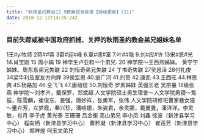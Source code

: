 ```yaml
---
title: "秋雨圣约教会12.9教案信息收录【持续更新】(11)"
date: 2018-12-11T14:25:24Z
---
```


### 目前失踪或被中国政府抓捕、关押的秋雨圣约教会弟兄姐妹名单
1王#yi牧师
2蒋##蓉
3葛#迎#峰
6.覃#德#富
7.叶##隐
9.刘#应#许
13宋#恩#光
14.肖宝刚
15 周小娟
19 神学生卢亚和一个弟兄.
20 神学院～王西燕姊妹。 黄宁宁姊妹。周东东弟兄失联
22 刘恒奇弟兄失联
24 丁书奇失联
27吴思泽
28付礼俊
34梁华利及室友方向辉
39侯宏恩
40.翁广河
41.刘贺
42.康凯
43.王西旺
44.林恩典
45.杨路加
46.仝飞飞
47.康绍信
50.刘恒奇
罗素姊妹
英强长老
吴宗蔓
18级张燕
神学院～刘孝齐，戴保罗，郑斌超
人文学院硕士男生宿舍～人文学院男寝～焦振，陈雪麟，崔俊东，姜强，唐妙祥，张勇军，张伟
人文学院研修班曹家巷女寝～董卉芳，左梦霞，秦兴珍，潘哈娜，朱姿君，余灵娜，戴曼曼，潘洋洋，李灵敏，肖月
李子虎
黄光泰
王珊珊
吕金衡
高山弟兄
李小凤
刘鑫
徐波（新津县学习中心）
程向栖（新津县学习中心）
曹矜凝（新津县学习中心）
崔莲芳（新津县学习中心）
郑祥煌
何玉文弟兄